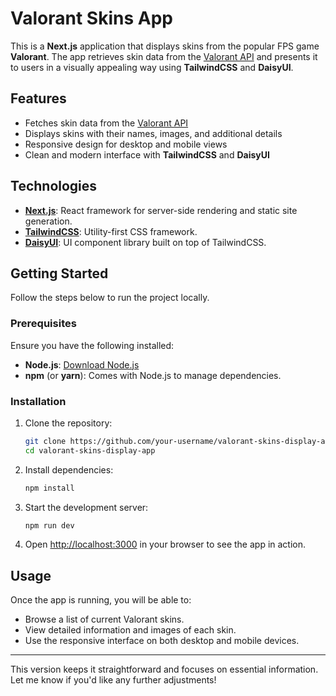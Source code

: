 # Valorant Skins App

This is a **Next.js** application that displays skins from the popular FPS game **Valorant**. The app retrieves skin data from the [Valorant API](https://valorant-api.com/) and presents it to users in a visually appealing way using **TailwindCSS** and **DaisyUI**.

## Features

- Fetches skin data from the [Valorant API](https://valorant-api.com/)
- Displays skins with their names, images, and additional details
- Responsive design for desktop and mobile views
- Clean and modern interface with **TailwindCSS** and **DaisyUI**

## Technologies

- **[Next.js](https://nextjs.org/)**: React framework for server-side rendering and static site generation.
- **[TailwindCSS](https://tailwindcss.com/)**: Utility-first CSS framework.
- **[DaisyUI](https://daisyui.com/)**: UI component library built on top of TailwindCSS.

## Getting Started

Follow the steps below to run the project locally.

### Prerequisites

Ensure you have the following installed:

- **Node.js**: [Download Node.js](https://nodejs.org/)
- **npm** (or **yarn**): Comes with Node.js to manage dependencies.

### Installation

1. Clone the repository:

   ```bash
   git clone https://github.com/your-username/valorant-skins-display-app.git
   cd valorant-skins-display-app
   ```

2. Install dependencies:

   ```bash
   npm install
   ```

3. Start the development server:

   ```bash
   npm run dev
   ```

4. Open [http://localhost:3000](http://localhost:3000) in your browser to see the app in action.

## Usage

Once the app is running, you will be able to:

- Browse a list of current Valorant skins.
- View detailed information and images of each skin.
- Use the responsive interface on both desktop and mobile devices.

---

This version keeps it straightforward and focuses on essential information. Let me know if you'd like any further adjustments!
